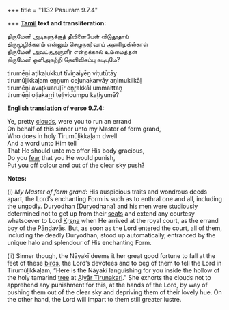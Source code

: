 +++
title = "1132 Pasuram 9.7.4"

+++
**[Tamil](/definition/tamil#history "show Tamil definitions") text and transliteration:**

திருமேனி அடிகளுக்குத் தீவினையேன் விடுதூதாய்  
திருமூழிக்களம் என்னும் செழுநகர்வாய் அணிமுகில்காள்  
திருமேனி அவட்குஅருளீர் என்றக்கால் உம்மைத்தன்  
திருமேனி ஒளிஅகற்றி தெளிவிசும்பு கடியுமே?

tirumēṉi aṭikaḷukkut tīviṉaiyēṉ viṭutūtāy  
tirumūḻikkaḷam eṉṉum ceḻunakarvāy aṇimukilkāḷ  
tirumēṉi avaṭkuaruḷīr eṉṟakkāl ummaittaṉ  
tirumēṉi oḷiakaṟṟi teḷivicumpu kaṭiyumē?

**English translation of verse 9.7.4:**

Ye, pretty [clouds](/definition/cloud#history "show clouds definitions"), were you to run an errand  
On behalf of this sinner unto my Master of form grand,  
Who does in holy Tirumūḻikkaḷam dwell  
And a word unto Him tell  
That He should unto me offer His body gracious,  
Do you [fear](/definition/fear#history "show fear definitions") that you He would punish,  
Put you off colour and out of the clear sky push?

**Notes:**

\(i\) *My Master of form grand*: His auspicious traits and wondrous deeds apart, the Lord’s enchanting Form is such as to enthral one and all, including the ungodly. Duryodhan [[Duryodhana](/definition/duryodhana#vaishnavism "show Duryodhana definitions")] and his men were studiously determined not to get up from their [seats](/definition/seat#history "show seats definitions") and extend any courtesy whatsoever to Lord [Kṛṣṇa](/definition/krishna#vaishnavism "show Kṛṣṇa definitions") when He arrived at the royal court, as the errand boy of the Pāṇḍavās. But, as soon as the Lord entered the court, all of them, including the deadly Duryodhan, stood up automatically, entranced by the unique halo and splendour of His enchanting Form.

\(ii\) Sinner though, the Nāyakī deems it her great good fortune to fall at the feet of these [birds](/definition/bird#history "show birds definitions"), the Lord’s devotees and to beg of them to tell the Lord in Tirumūḻikkaḷam, “Here is the Nāyakī languishing for you inside the hollow of the holy tamarind [tree](/definition/tree#history "show tree definitions") at [Āḻvār Tirunakari](/definition/alvar-tirunakari#vaishnavism "show Āḻvār Tirunakari definitions").” She exhorts the clouds not to apprehend any punishment for this, at the hands of the Lord, by way of pushing them out of the clear sky and depriving them of their lovely hue. On the other hand, the Lord will impart to them still greater lustre.


